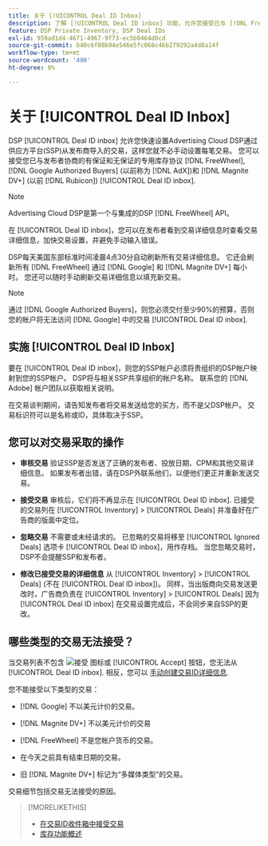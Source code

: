 ```yaml
---
title: 关于 [!UICONTROL Deal ID Inbox]
description: 了解 [!UICONTROL Deal ID inbox] 功能，允许您接受已与 [!DNL FreeWheel], [!DNL Google Authorized Buyers] (以前称为 [!DNL AdX]), and [!DNL Magnite DV+] (以前 [!DNL Rubicon])。
feature: DSP Private Inventory, DSP Deal IDs
exl-id: 959ad1d4-4671-4967-9f73-ec5b0464d0cd
source-git-commit: b40c6f08b94e546e5fc068c46b279292a4d8a14f
workflow-type: tm+mt
source-wordcount: '490'
ht-degree: 0%

---
```


# 关于 [!UICONTROL Deal ID Inbox]

DSP [!UICONTROL Deal ID inbox] 允许您快速设置Advertising Cloud DSP通过供应方平台(SSP)从发布商导入的交易，这样您就不必手动设置每笔交易。 您可以接受您已与发布者协商的有保证和无保证的专用库存协议 [!DNL FreeWheel], [!DNL Google Authorized Buyers] (以前称为 [!DNL AdX])和 [!DNL Magnite DV+] (以前 [!DNL Rubicon]) [!UICONTROL Deal ID inbox].

>[!NOTE]
>
>Advertising Cloud DSP是第一个与集成的DSP [!DNL FreeWheel] API。

在 [!UICONTROL Deal ID inbox]，您可以在发布者看到交易详细信息时查看交易详细信息，加快交易设置，并避免手动输入错误。

<!-- 
Accepting a deal automatically pre-populates a new Deal ID record with details from the publisher, and you need to enter only the publisher [always? or just in some cases?], the media type, who can access the deal, and any attribute labels to apply to the deal so it's easy to find. [Are labels a dimension you can report on?]

For each available deal, you can review the deal details sent directly from the publisher. Some deals are grouped as proposals (packages), and you can see the individual deal details by reviewing the deal.
   
You can accept any available deal or move an incorrect deal to the Ignored Deals tab. You can also un-ignore deals, which moves them back to the New Deals tab so you can potentially accept them.

For each deal, you can select one publisher and one media type (Desktop Video, Mobile Video, Connected TV, Display, or Audio), and you can share the deal with specific advertisers and with all advertisers for a specific account.
 -->

DSP每天美国东部标准时间凌晨4点30分自动刷新所有交易详细信息。 它还会刷新所有 [!DNL FreeWheel] 通过 [!DNL Google] 和 [!DNL Magnite DV+] 每小时。 您还可以随时手动刷新交易详细信息以填充新交易。

<!-- MC: I'm not sure where I got the following. Is this currently true? -->
>[!NOTE]
>
>通过 [!DNL Google Authorized Buyers]，则您必须交付至少90%的预算，否则您的帐户将无法访问 [!DNL Google] 中的交易 [!UICONTROL Deal ID inbox].

## 实施 [!UICONTROL Deal ID Inbox]

要在 [!UICONTROL Deal ID inbox]，则您的SSP帐户必须将贵组织的DSP帐户映射到您的SSP帐户。 DSP将与相关SSP共享组织的帐户名称。 联系您的 [!DNL Adobe] 帐户团队以获取相关说明。

在交易谈判期间，请告知发布者将交易发送给您的买方，而不是父DSP帐户。 交易标识符可以是名称或ID，具体取决于SSP。

## 您可以对交易采取的操作

* **审核交易** 验证SSP是否发送了正确的发布者、投放日期、CPM和其他交易详细信息。 如果发布者出错，请在DSP外联系他们，以便他们更正并重新发送交易。

* **接受交易** 审核后，它们将不再显示在 [!UICONTROL Deal ID inbox]. 已接受的交易列在 [!UICONTROL Inventory] > [!UICONTROL Deals] 并准备好在广告商的版面中定位。

* **忽略交易** 不需要或未经请求的。 已忽略的交易将移至 [!UICONTROL Ignored Deals] 选项卡 [!UICONTROL Deal ID inbox]，用作存档。 当您忽略交易时，DSP不会提醒SSP和发布者。

* **修改已接受交易的详细信息** 从 [!UICONTROL Inventory] > [!UICONTROL Deals] (不在 [!UICONTROL Deal ID inbox])。 同样，当出版商向交易发送更改时，广告商负责在 [!UICONTROL Inventory] > [!UICONTROL Deals] 因为 [!UICONTROL Deal ID inbox] 在交易设置完成后，不会同步来自SSP的更改。

## 哪些类型的交易无法接受？

当交易列表不包含 ![接受](/help/dsp/assets/accept.png) 图标或 [!UICONTROL Accept] 按钮，您无法从 [!UICONTROL Deal ID inbox]. 相反，您可以 [手动创建交易ID详细信息](/help/dsp/inventory/deal-id-create.md).

您不能接受以下类型的交易：

* [!DNL Google] 不以美元计价的交易。

* [!DNL Magnite DV+] 不以美元计价的交易

* [!DNL FreeWheel] 不是您帐户货币的交易。

* 在今天之前具有结束日期的交易。

* 旧 [!DNL Magnite DV+] 标记为“多媒体类型”的交易。

交易细节包括交易无法接受的原因。

>[!MORELIKETHIS]
>
>* [在交易ID收件箱中接受交易](deal-id-inbox-accept.md)
>* [库存功能概述](inventory-overview.md)


